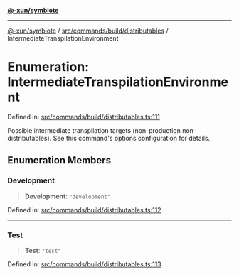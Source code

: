 [**@-xun/symbiote**](../../../../../README.md)

***

[@-xun/symbiote](../../../../../README.md) / [src/commands/build/distributables](../README.md) / IntermediateTranspilationEnvironment

# Enumeration: IntermediateTranspilationEnvironment

Defined in: [src/commands/build/distributables.ts:111](https://github.com/Xunnamius/symbiote/blob/a432129d36367c9c0fe2512d6ba837487d12f425/src/commands/build/distributables.ts#L111)

Possible intermediate transpilation targets (non-production
non-distributables). See this command's options configuration for details.

## Enumeration Members

### Development

> **Development**: `"development"`

Defined in: [src/commands/build/distributables.ts:112](https://github.com/Xunnamius/symbiote/blob/a432129d36367c9c0fe2512d6ba837487d12f425/src/commands/build/distributables.ts#L112)

***

### Test

> **Test**: `"test"`

Defined in: [src/commands/build/distributables.ts:113](https://github.com/Xunnamius/symbiote/blob/a432129d36367c9c0fe2512d6ba837487d12f425/src/commands/build/distributables.ts#L113)
